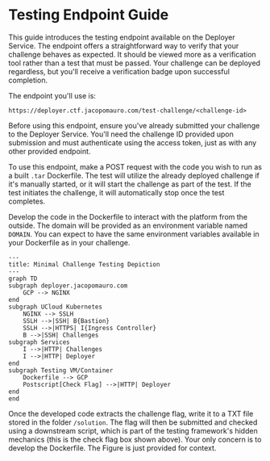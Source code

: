 # Testing Endpoint Guide

This guide introduces the testing endpoint available on the Deployer Service. The endpoint offers a straightforward way to verify that your challenge behaves as expected. It should be viewed more as a verification tool rather than a test that must be passed. Your challenge can be deployed regardless, but you'll receive a verification badge upon successful completion.

The endpoint you'll use is:

```
https://deployer.ctf.jacopomauro.com/test-challenge/<challenge-id>
```

Before using this endpoint, ensure you've already submitted your challenge to the Deployer Service. You'll need the challenge ID provided upon submission and must authenticate using the access token, just as with any other provided endpoint.

To use this endpoint, make a POST request with the code you wish to run as a built `.tar` Dockerfile. The test will utilize the already deployed challenge if it's manually started, or it will start the challenge as part of the test. If the test initiates the challenge, it will automatically stop once the test completes.

Develop the code in the Dockerfile to interact with the platform from the outside. The domain will be provided as an environment variable named `DOMAIN`. You can expect to have the same environment variables available in your Dockerfile as in your challenge.

```mermaid
---
title: Minimal Challenge Testing Depiction
---
graph TD
subgraph deployer.jacopomauro.com
    GCP --> NGINX
end
subgraph UCloud Kubernetes
    NGINX --> SSLH
    SSLH -->|SSH| B{Bastion}
    SSLH -->|HTTPS| I{Ingress Controller}
    B -->|SSH| Challenges
subgraph Services
    I -->|HTTP| Challenges
    I -->|HTTP| Deployer
end
subgraph Testing VM/Container
    Dockerfile --> GCP
    Postscript[Check Flag] -->|HTTP| Deployer
end
end
```

Once the developed code extracts the challenge flag, write it to a TXT file stored in the folder `/solution`. The flag will then be submitted and checked using a downstream script, which is part of the testing framework's hidden mechanics (this is the check flag box shown above). Your only concern is to develop the Dockerfile. The Figure is just provided for context.